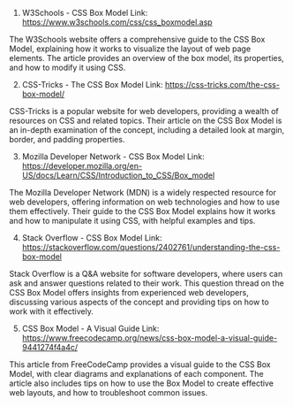 

1. W3Schools - CSS Box Model
Link: https://www.w3schools.com/css/css_boxmodel.asp

The W3Schools website offers a comprehensive guide to the CSS Box Model, explaining how it works to visualize the layout of web page elements. The article provides an overview of the box model, its properties, and how to modify it using CSS.

2. CSS-Tricks - The CSS Box Model
Link: https://css-tricks.com/the-css-box-model/

CSS-Tricks is a popular website for web developers, providing a wealth of resources on CSS and related topics. Their article on the CSS Box Model is an in-depth examination of the concept, including a detailed look at margin, border, and padding properties.

3. Mozilla Developer Network - CSS Box Model
Link: https://developer.mozilla.org/en-US/docs/Learn/CSS/Introduction_to_CSS/Box_model

The Mozilla Developer Network (MDN) is a widely respected resource for web developers, offering information on web technologies and how to use them effectively. Their guide to the CSS Box Model explains how it works and how to manipulate it using CSS, with helpful examples and tips.

4. Stack Overflow - CSS Box Model
Link: https://stackoverflow.com/questions/2402761/understanding-the-css-box-model

Stack Overflow is a Q&A website for software developers, where users can ask and answer questions related to their work. This question thread on the CSS Box Model offers insights from experienced web developers, discussing various aspects of the concept and providing tips on how to work with it effectively.

5. CSS Box Model - A Visual Guide
Link: https://www.freecodecamp.org/news/css-box-model-a-visual-guide-9441274f4a4c/

This article from FreeCodeCamp provides a visual guide to the CSS Box Model, with clear diagrams and explanations of each component. The article also includes tips on how to use the Box Model to create effective web layouts, and how to troubleshoot common issues.